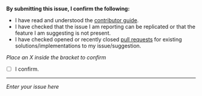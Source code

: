 **By submitting this issue, I confirm the following:**

- I have read and understood the [contributor guide](https://github.com/monero-project/kovri/blob/master/doc/CONTRIBUTING.md).
- I have checked that the issue I am reporting can be replicated or that the feature I am suggesting is not present.
- I have checked opened or recently closed [pull requests](https://github.com/monero-project/kovri/pulls) for existing solutions/implementations to my issue/suggestion.

*Place an X inside the bracket to confirm*
- [ ] I confirm.

---

*Enter your issue here*
